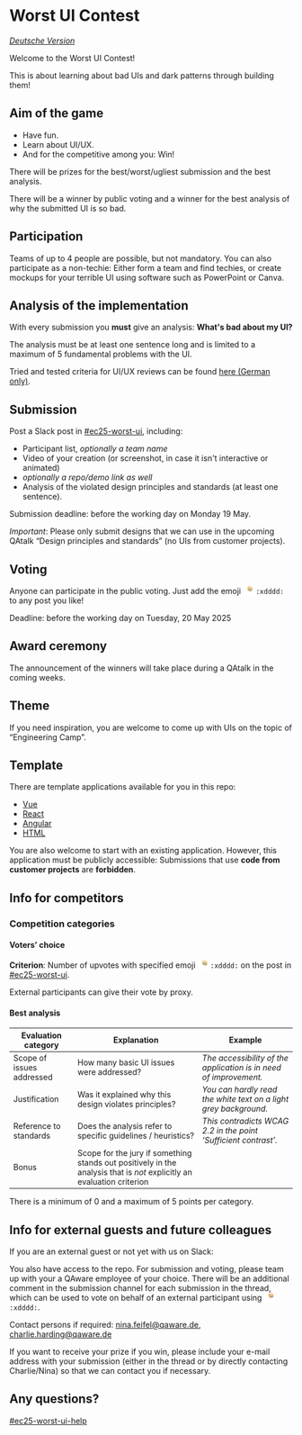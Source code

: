 # Worst UI Contest

[*Deutsche Version*](./README.de.md)

Welcome to the Worst UI Contest!

This is about learning about bad UIs and dark patterns through building them!

## Aim of the game

- Have fun.
- Learn about UI/UX.
- And for the competitive among you: Win!

There will be prizes for the best/worst/ugliest submission and the best analysis.

There will be a winner by public voting and a winner for the best analysis of why the submitted UI is so bad.

## Participation

Teams of up to 4 people are possible, but not mandatory.
You can also participate as a non-techie:
Either form a team and find techies, or create mockups for your terrible UI using software such as PowerPoint or Canva.

## Analysis of the implementation

With every submission you **must** give an analysis:
**What's bad about my UI?**

The analysis must be at least one sentence long and is limited to a maximum of 5 fundamental problems with the UI.

Tried and tested criteria for UI/UX reviews can be found [here (German only)](./RESOURCES.de.md).

## Submission

Post a Slack post in [#ec25-worst-ui](https://qaware.slack.com/archives/C08Q8602MQC), including:

- Participant list, *optionally a team name*
- Video of your creation (or screenshot, in case it isn't interactive or animated)
- *optionally a repo/demo link as well*
- Analysis of the violated design principles and standards (at least one sentence).

Submission deadline: before the working day on Monday 19 May.

*Important*: Please only submit designs that we can use in the upcoming QAtalk “Design principles and standards” (no UIs from customer projects).

## Voting

Anyone can participate in the public voting.
Just add the emoji <img style="height: 1lh; vertical-align: bottom" src="./xdddd.gif"> `:xdddd:` to any post you like!

Deadline: before the working day on Tuesday, 20 May 2025

## Award ceremony

The announcement of the winners will take place during a QAtalk in the coming weeks.

## Theme

If you need inspiration, you are welcome to come up with UIs on the topic of “Engineering Camp”.

## Template

There are template applications available for you in this repo:

- [Vue](./vue/)
- [React](./react/)
- [Angular](./angular/)
- [HTML](./html/)

You are also welcome to start with an existing application.
However, this application must be publicly accessible:
Submissions that use **code from customer projects** are **forbidden**.


## Info for competitors

### Competition categories

#### Voters’ choice

**Criterion**: Number of upvotes with specified emoji <img style="height: 1lh; vertical-align: bottom;" src="./xdddd.gif"> `:xdddd:` on the post in [#ec25-worst-ui](https://qaware.slack.com/archives/C08Q8602MQC).

External participants can give their vote by proxy.

#### Best analysis

| Evaluation category       | Explanation                                                                                                            | Example                                                           |
| ------------------------- | ---------------------------------------------------------------------------------------------------------------------- | ----------------------------------------------------------------- |
| Scope of issues addressed | How many basic UI issues were addressed?                                                                               | _The accessibility of the application is in need of improvement._ |
| Justification             | Was it explained why this design violates principles?                                                                  | _You can hardly read the white text on a light grey background._  |
| Reference to standards    | Does the analysis refer to specific guidelines / heuristics?                                                           | _This contradicts WCAG 2.2 in the point ‘Sufficient contrast’._   |
| Bonus                     | Scope for the jury if something stands out positively in the analysis that is _not_ explicitly an evaluation criterion |                                                                   |

There is a minimum of 0 and a maximum of 5 points per category.

## Info for external guests and future colleagues

If you are an external guest or not yet with us on Slack:

You also have access to the repo. For submission and voting, please team up with your a QAware employee of your choice. There will be an additional comment in the submission channel for each submission in the thread, which can be used to vote on behalf of an external participant using <img style="height: 1lh; vertical-align: bottom;" src="./xdddd.gif"> `:xdddd:`. 

Contact persons if required: nina.feifel@qaware.de, charlie.harding@qaware.de 

If you want to receive your prize if you win, please include your e-mail address with your submission (either in the thread or by directly contacting Charlie/Nina) so that we can contact you if necessary.

## Any questions?

[#ec25-worst-ui-help](https://qaware.slack.com/archives/C08Q28PBUNR)